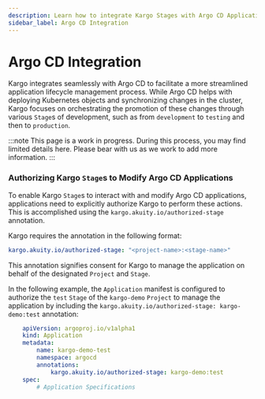 ```yaml
---
description: Learn how to integrate Kargo Stages with Argo CD Applications.
sidebar_label: Argo CD Integration
---
```


# Argo CD Integration

Kargo integrates seamlessly with Argo CD to facilitate a more streamlined application lifecycle
management process. While Argo CD helps with deploying Kubernetes objects and synchronizing changes
in the cluster, Kargo focuses on orchestrating the promotion of these changes through various
`Stage`s of development, such as from `development` to `testing` and then to `production`.

:::note
This page is a work in progress.
During this process, you may find limited details here. Please bear with us as we work to add more information.
:::

### Authorizing Kargo `Stage`s to Modify Argo CD Applications

To enable Kargo `Stage`s to interact with and modify Argo CD applications, applications need
to explicitly authorize Kargo to perform these actions. This is accomplished using the
`kargo.akuity.io/authorized-stage` annotation.

Kargo requires the annotation in the following format:

```yaml
kargo.akuity.io/authorized-stage: "<project-name>:<stage-name>"
```

This annotation signifies consent for Kargo to manage the application on behalf of the designated `Project` and `Stage`.

In the following example, the `Application` manifest is configured to
authorize the `test` `Stage` of the `kargo-demo` `Project` to manage
the application by including the `kargo.akuity.io/authorized-stage: kargo-demo:test`
annotation:

```yaml
    apiVersion: argoproj.io/v1alpha1
    kind: Application
    metadata:
        name: kargo-demo-test
        namespace: argocd
        annotations:
            kargo.akuity.io/authorized-stage: kargo-demo:test
    spec:
        # Application Specifications
```
